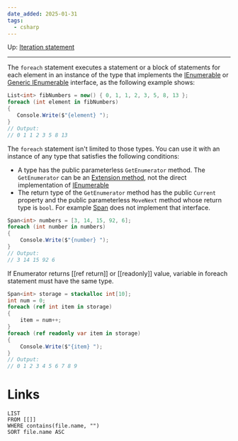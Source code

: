 ```yaml
---
date_added: 2025-01-31
tags:
  - csharp
---
```

Up: [Iteration statement](Iteration%20statement.md)
___
 The `foreach` statement executes a statement or a block of statements for each element in an instance of the type that implements the [IEnumerable](IEnumerable.md) or [Generic IEnumerable](Generic%20IEnumerable.md) interface, as the following example shows:
 ```cs
 List<int> fibNumbers = new() { 0, 1, 1, 2, 3, 5, 8, 13 };
foreach (int element in fibNumbers)
{
    Console.Write($"{element} ");
}
// Output:
// 0 1 1 2 3 5 8 13
```

The `foreach` statement isn't limited to those types. You can use it with an instance of any type that satisfies the following conditions:

- A type has the public parameterless `GetEnumerator` method. The `GetEnumerator` can be an [Extension method](Extension%20method.md), not the direct implementation of [IEnumerable](IEnumerable.md)
- The return type of the `GetEnumerator` method has the public `Current` property and the public parameterless `MoveNext` method whose return type is `bool`.
For example [Span](Span) does not implement that interface.

```cs
Span<int> numbers = [3, 14, 15, 92, 6];
foreach (int number in numbers)
{
    Console.Write($"{number} ");
}
// Output:
// 3 14 15 92 6
```

If Enumerator returns [[ref return]] or [[readonly]] value, variable in foreach statement must have the same type.

```cs
Span<int> storage = stackalloc int[10];
int num = 0;
foreach (ref int item in storage)
{
    item = num++;
}
foreach (ref readonly var item in storage)
{
    Console.Write($"{item} ");
}
// Output:
// 0 1 2 3 4 5 6 7 8 9
```

# Links
```dataview
LIST
FROM [[]]
WHERE contains(file.name, "")
SORT file.name ASC
```
